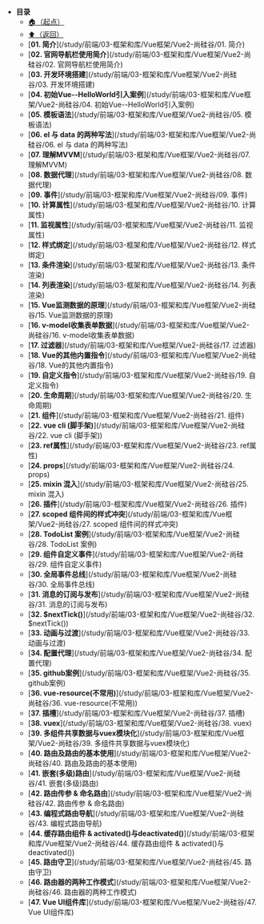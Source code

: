 * **目录**
  * [🏠（起点）](/study/README)
  * [⬆️（返回）](/study/前端\03-框架和库\Vue框架/README)
  * [**01. 简介**](/study/前端/03-框架和库/Vue框架/Vue2-尚硅谷/01. 简介)
  * [**02. 官网导航栏使用简介**](/study/前端/03-框架和库/Vue框架/Vue2-尚硅谷/02. 官网导航栏使用简介)
  * [**03. 开发环境搭建**](/study/前端/03-框架和库/Vue框架/Vue2-尚硅谷/03. 开发环境搭建)
  * [**04. 初始Vue--HelloWorld引入案例**](/study/前端/03-框架和库/Vue框架/Vue2-尚硅谷/04. 初始Vue--HelloWorld引入案例)
  * [**05. 模板语法**](/study/前端/03-框架和库/Vue框架/Vue2-尚硅谷/05. 模板语法)
  * [**06. el 与 data 的两种写法**](/study/前端/03-框架和库/Vue框架/Vue2-尚硅谷/06. el 与 data 的两种写法)
  * [**07. 理解MVVM**](/study/前端/03-框架和库/Vue框架/Vue2-尚硅谷/07. 理解MVVM)
  * [**08. 数据代理**](/study/前端/03-框架和库/Vue框架/Vue2-尚硅谷/08. 数据代理)
  * [**09. 事件**](/study/前端/03-框架和库/Vue框架/Vue2-尚硅谷/09. 事件)
  * [**10. 计算属性**](/study/前端/03-框架和库/Vue框架/Vue2-尚硅谷/10. 计算属性)
  * [**11. 监视属性**](/study/前端/03-框架和库/Vue框架/Vue2-尚硅谷/11. 监视属性)
  * [**12. 样式绑定**](/study/前端/03-框架和库/Vue框架/Vue2-尚硅谷/12. 样式绑定)
  * [**13. 条件渲染**](/study/前端/03-框架和库/Vue框架/Vue2-尚硅谷/13. 条件渲染)
  * [**14. 列表渲染**](/study/前端/03-框架和库/Vue框架/Vue2-尚硅谷/14. 列表渲染)
  * [**15. Vue监测数据的原理**](/study/前端/03-框架和库/Vue框架/Vue2-尚硅谷/15. Vue监测数据的原理)
  * [**16. v-model收集表单数据**](/study/前端/03-框架和库/Vue框架/Vue2-尚硅谷/16. v-model收集表单数据)
  * [**17. 过滤器**](/study/前端/03-框架和库/Vue框架/Vue2-尚硅谷/17. 过滤器)
  * [**18. Vue的其他内置指令**](/study/前端/03-框架和库/Vue框架/Vue2-尚硅谷/18. Vue的其他内置指令)
  * [**19. 自定义指令**](/study/前端/03-框架和库/Vue框架/Vue2-尚硅谷/19. 自定义指令)
  * [**20. 生命周期**](/study/前端/03-框架和库/Vue框架/Vue2-尚硅谷/20. 生命周期)
  * [**21. 组件**](/study/前端/03-框架和库/Vue框架/Vue2-尚硅谷/21. 组件)
  * [**22. vue cli (脚手架)**](/study/前端/03-框架和库/Vue框架/Vue2-尚硅谷/22. vue cli (脚手架))
  * [**23. ref属性**](/study/前端/03-框架和库/Vue框架/Vue2-尚硅谷/23. ref属性)
  * [**24. props**](/study/前端/03-框架和库/Vue框架/Vue2-尚硅谷/24. props)
  * [**25. mixin 混入**](/study/前端/03-框架和库/Vue框架/Vue2-尚硅谷/25. mixin 混入)
  * [**26. 插件**](/study/前端/03-框架和库/Vue框架/Vue2-尚硅谷/26. 插件)
  * [**27. scoped 组件间的样式冲突**](/study/前端/03-框架和库/Vue框架/Vue2-尚硅谷/27. scoped 组件间的样式冲突)
  * [**28. TodoList 案例**](/study/前端/03-框架和库/Vue框架/Vue2-尚硅谷/28. TodoList 案例)
  * [**29. 组件自定义事件**](/study/前端/03-框架和库/Vue框架/Vue2-尚硅谷/29. 组件自定义事件)
  * [**30. 全局事件总线**](/study/前端/03-框架和库/Vue框架/Vue2-尚硅谷/30. 全局事件总线)
  * [**31. 消息的订阅与发布**](/study/前端/03-框架和库/Vue框架/Vue2-尚硅谷/31. 消息的订阅与发布)
  * [**32. $nextTick()**](/study/前端/03-框架和库/Vue框架/Vue2-尚硅谷/32. $nextTick())
  * [**33. 动画与过渡**](/study/前端/03-框架和库/Vue框架/Vue2-尚硅谷/33. 动画与过渡)
  * [**34. 配置代理**](/study/前端/03-框架和库/Vue框架/Vue2-尚硅谷/34. 配置代理)
  * [**35. github案例**](/study/前端/03-框架和库/Vue框架/Vue2-尚硅谷/35. github案例)
  * [**36. vue-resource(不常用)**](/study/前端/03-框架和库/Vue框架/Vue2-尚硅谷/36. vue-resource(不常用))
  * [**37. 插槽**](/study/前端/03-框架和库/Vue框架/Vue2-尚硅谷/37. 插槽)
  * [**38. vuex**](/study/前端/03-框架和库/Vue框架/Vue2-尚硅谷/38. vuex)
  * [**39. 多组件共享数据与vuex模块化**](/study/前端/03-框架和库/Vue框架/Vue2-尚硅谷/39. 多组件共享数据与vuex模块化)
  * [**40. 路由及路由的基本使用**](/study/前端/03-框架和库/Vue框架/Vue2-尚硅谷/40. 路由及路由的基本使用)
  * [**41. 嵌套(多级)路由**](/study/前端/03-框架和库/Vue框架/Vue2-尚硅谷/41. 嵌套(多级)路由)
  * [**42. 路由传参 & 命名路由**](/study/前端/03-框架和库/Vue框架/Vue2-尚硅谷/42. 路由传参 & 命名路由)
  * [**43. 编程式路由导航**](/study/前端/03-框架和库/Vue框架/Vue2-尚硅谷/43. 编程式路由导航)
  * [**44. 缓存路由组件 & activated()与deactivated()**](/study/前端/03-框架和库/Vue框架/Vue2-尚硅谷/44. 缓存路由组件 & activated()与deactivated())
  * [**45. 路由守卫**](/study/前端/03-框架和库/Vue框架/Vue2-尚硅谷/45. 路由守卫)
  * [**46. 路由器的两种工作模式**](/study/前端/03-框架和库/Vue框架/Vue2-尚硅谷/46. 路由器的两种工作模式)
  * [**47. Vue UI组件库**](/study/前端/03-框架和库/Vue框架/Vue2-尚硅谷/47. Vue UI组件库)